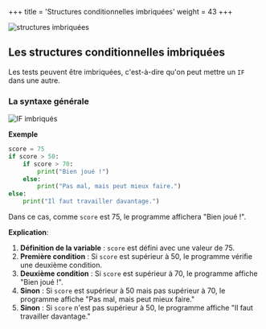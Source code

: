 +++
title = 'Structures conditionnelles imbriquées'
weight = 43
+++

![structures imbriquées](../imbriquees.png?width=25vw)

## Les structures conditionnelles imbriquées

Les tests peuvent être imbriquées, c'est-à-dire qu'on peut mettre un `IF` dans une autre.

### La syntaxe générale

![IF imbriqués](../if-imbriques.png?width=25vw)


**Exemple**

```python
score = 75
if score > 50:
    if score > 70:
        print("Bien joué !")
    else:
        print("Pas mal, mais peut mieux faire.")
else:
    print("Il faut travailler davantage.")
```

Dans ce cas, comme `score` est 75, le programme affichera "Bien joué !".

**Explication**:

1. **Définition de la variable** : `score` est défini avec une valeur de 75.
2. **Première condition** : Si `score` est supérieur à 50, le programme vérifie une deuxième condition.
3. **Deuxième condition** : Si `score` est supérieur à 70, le programme affiche "Bien joué !".
4. **Sinon** : Si `score` est supérieur à 50 mais pas supérieur à 70, le programme affiche "Pas mal, mais peut mieux faire."
5. **Sinon** : Si `score` n'est pas supérieur à 50, le programme affiche "Il faut travailler davantage."

